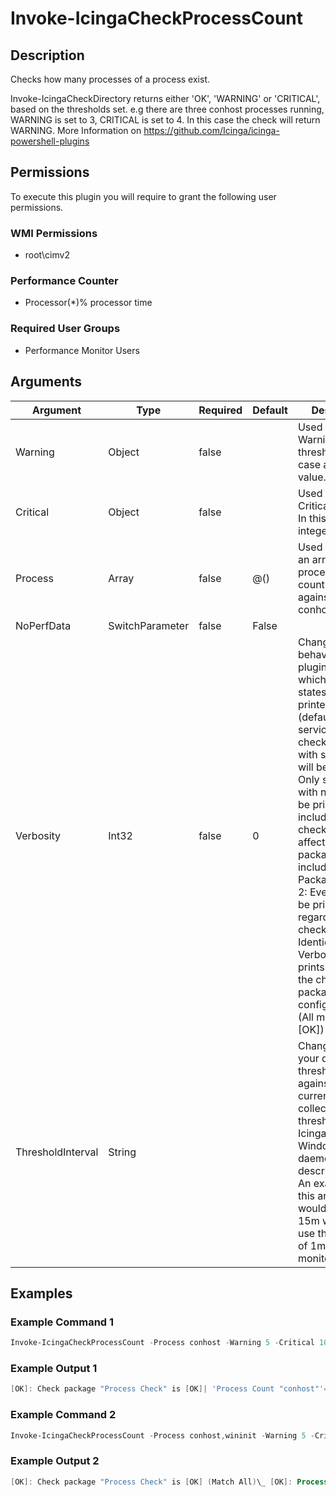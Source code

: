 
# Invoke-IcingaCheckProcessCount

## Description

Checks how many processes of a process exist.

Invoke-IcingaCheckDirectory returns either 'OK', 'WARNING' or 'CRITICAL', based on the thresholds set.
e.g there are three conhost processes running, WARNING is set to 3, CRITICAL is set to 4. In this case the check will return WARNING.
More Information on https://github.com/Icinga/icinga-powershell-plugins

## Permissions

To execute this plugin you will require to grant the following user permissions.

### WMI Permissions

* root\cimv2

### Performance Counter

* Processor(*)\% processor time

### Required User Groups

* Performance Monitor Users

## Arguments

| Argument | Type | Required | Default | Description |
| ---      | ---  | ---      | ---     | ---         |
| Warning | Object | false |  | Used to specify a Warning threshold. In this case an integer value. |
| Critical | Object | false |  | Used to specify a Critical threshold. In this case an integer value. |
| Process | Array | false | @() | Used to specify an array of processes to count and match against. e.g. conhost,wininit |
| NoPerfData | SwitchParameter | false | False |  |
| Verbosity | Int32 | false | 0 | Changes the behavior of the plugin output which check states are printed: 0 (default): Only service checks/packages with state not OK will be printed 1: Only services with not OK will be printed including OK checks of affected check packages including Package config 2: Everything will be printed regardless of the check state 3: Identical to Verbose 2, but prints in addition the check package configuration e.g (All must be [OK]) |
| ThresholdInterval | String |  |  | Change the value your defined threshold checks against from the current value to a collected time threshold of the Icinga for Windows daemon, as described [here](https://icinga.com/docs/icinga-for-windows/latest/doc/service/10-Register-Service-Checks/). An example for this argument would be 1m or 15m which will use the average of 1m or 15m for monitoring. |

## Examples

### Example Command 1

```powershell
Invoke-IcingaCheckProcessCount -Process conhost -Warning 5 -Critical 10
```

### Example Output 1

```powershell
[OK]: Check package "Process Check" is [OK]| 'Process Count "conhost"'=3;;
```

### Example Command 2

```powershell
Invoke-IcingaCheckProcessCount -Process conhost,wininit -Warning 5 -Critical 10 -Verbosity 3
```

### Example Output 2

```powershell
[OK]: Check package "Process Check" is [OK] (Match All)\_ [OK]: Process Count "conhost" is 3\_ [OK]: Process Count "wininit" is 1| 'Process Count "conhost"'=3;5;10 'Process Count "wininit"'=1;5;10
```
